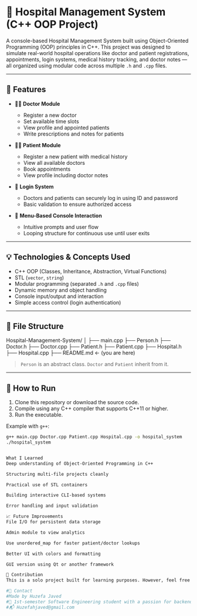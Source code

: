 # 🏥 Hospital Management System (C++ OOP Project)

A console-based Hospital Management System built using Object-Oriented Programming (OOP) principles in C++. This project was designed to simulate real-world hospital operations like doctor and patient registrations, appointments, login systems, medical history tracking, and doctor notes — all organized using modular code across multiple `.h` and `.cpp` files.

---

## 📌 Features

- 👨‍⚕️ **Doctor Module**
  - Register a new doctor
  - Set available time slots
  - View profile and appointed patients
  - Write prescriptions and notes for patients

- 🧑‍🦰 **Patient Module**
  - Register a new patient with medical history
  - View all available doctors
  - Book appointments
  - View profile including doctor notes

- 🔐 **Login System**
  - Doctors and patients can securely log in using ID and password
  - Basic validation to ensure authorized access

- 🔁 **Menu-Based Console Interaction**
  - Intuitive prompts and user flow
  - Looping structure for continuous use until user exits

---

## 💡 Technologies & Concepts Used

- C++ OOP (Classes, Inheritance, Abstraction, Virtual Functions)
- STL (`vector`, `string`)
- Modular programming (separated `.h` and `.cpp` files)
- Dynamic memory and object handling
- Console input/output and interaction
- Simple access control (login authentication)

---

## 📁 File Structure

Hospital-Management-System/
│
├── main.cpp
├── Person.h
├── Doctor.h
├── Doctor.cpp
├── Patient.h
├── Patient.cpp
├── Hospital.h
├── Hospital.cpp
├── README.md ← (you are here)


> `Person` is an abstract class. `Doctor` and `Patient` inherit from it.

---

## 🚀 How to Run

1. Clone this repository or download the source code.
2. Compile using any C++ compiler that supports C++11 or higher.
3. Run the executable.

Example with `g++`:
```bash
g++ main.cpp Doctor.cpp Patient.cpp Hospital.cpp -o hospital_system
./hospital_system


What I Learned
Deep understanding of Object-Oriented Programming in C++

Structuring multi-file projects cleanly

Practical use of STL containers

Building interactive CLI-based systems

Error handling and input validation

📈 Future Improvements
File I/O for persistent data storage

Admin module to view analytics

Use unordered_map for faster patient/doctor lookups

Better UI with colors and formatting

GUI version using Qt or another framework

🤝 Contribution
This is a solo project built for learning purposes. However, feel free to fork it, suggest improvements, or use it as a reference for your own OOP practice.

#📧 Contact
#Made by Huzefa Javed
#🧠 1st-semester Software Engineering student with a passion for backend development and system design.
#📬 Huzefahjaved@gmail.com